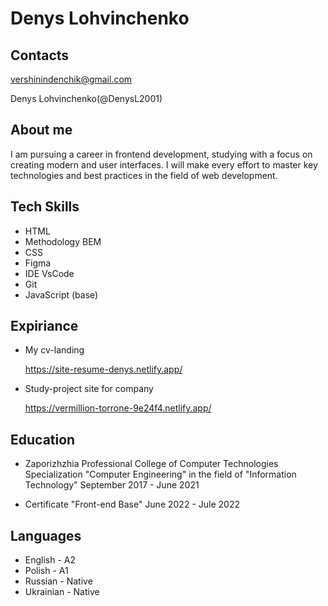 # Denys Lohvinchenko

## Contacts

vershinindenchik@gmail.com

Denys Lohvinchenko(@DenysL2001)

## About me

I am pursuing a career in frontend development, studying with a focus on creating modern and user interfaces.
I will make every effort to master key technologies and best practices in the field of web development.

## Tech Skills

- HTML
- Methodology BEM
- CSS
- Figma
- IDE VsCode
- Git
- JavaScript (base)

## Expiriance

- My cv-landing

  https://site-resume-denys.netlify.app/

- Study-project site for company

  https://vermillion-torrone-9e24f4.netlify.app/

## Education

- Zaporizhzhia Professional College of Computer Technologies
  Specialization "Computer Engineering" in the field of "Information Technology"
  September 2017 - June 2021

- Certificate "Front-end Base"
  June 2022 - Jule 2022

## Languages

- English - A2
- Polish - A1
- Russian - Native
- Ukrainian - Native
